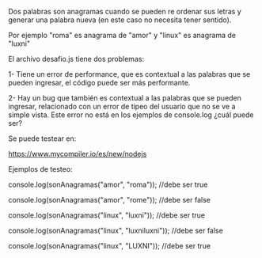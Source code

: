 Dos palabras son anagramas cuando se pueden re ordenar sus letras y generar una palabra nueva (en este caso no necesita tener sentido).

Por ejemplo "roma" es anagrama de "amor" y "linux" es anagrama de "luxni"

El archivo desafio.js tiene dos problemas:

1- Tiene un error de performance, que es contextual a las palabras que se pueden ingresar, el código puede ser más performante.

2- Hay un bug que también es contextual a las palabras que se pueden ingresar, relacionado con un error de tipeo del usuario que no se ve a simple vista. Este error no está en los ejemplos de console.log ¿cuál puede ser?

Se puede testear en:

https://www.mycompiler.io/es/new/nodejs

Ejemplos de testeo:

console.log(sonAnagramas("amor", "roma")); //debe ser true

console.log(sonAnagramas("amor", "rome")); //debe ser false

console.log(sonAnagramas("linux", "luxni")); //debe ser true

console.log(sonAnagramas("linux", "luxniluxni")); //debe ser false

console.log(sonAnagramas("linux", "LUXNI")); //debe ser true
